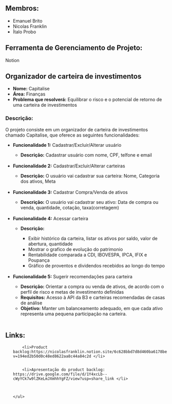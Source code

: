 <h2>Membros:</h2>
	<ul>
		<li>Emanuel Brito</li>
		<li>Nicolas Franklin</li>
		<li>Ítalo Probo</li>
	</ul>
<h2>Ferramenta de Gerenciamento de Projeto:</h2>
<p>Notion</p>

<h2>Organizador de carteira de investimentos</h2>
<ul>
	<li><b>Nome:</b> Capitalise</li>
	<li><b>Área:</b> Finanças</li>
	<li><b>Problema que resolverá:</b> Equilibrar o risco e o potencial de retorno de uma carteira de investimentos</li>
</ul>
<h3>Descrição:</h3>
<p>O projeto consiste em um organizador de carteira de investimentos chamado Capitalise, que oferece as seguintes funcionalidades:</p>
<ul>
	<li><b>Funcionalidade 1:</b> Cadastrar/Excluir/Alterar usuário</li>
	<ul>
		<li><b>Descrição:</b> Cadastrar usuário com nome, CPF, telfone e email</li>
	</ul>
		<br>
	<li><b>Funcionalidade 2:</b> Cadastrar/Excluir/Alterar carteiras</li>
	<ul>
		<li><b>Descrição:</b> O usuário vai cadastrar sua carteira: Nome, Categoria dos ativos, Meta</li>
	</ul>
		<br>
	<li><b>Funcionalidade 3:</b> Cadastrar Compra/Venda de ativos</li>
	<ul>
		<li><b>Descrição:</b> O usuário vai cadastrar seu ativo: Data de compra ou venda, quantidade, cotação, taxa(corretagem)</li>
	</ul>
		<br>
	<li><b>Funcionalidade 4:</b> Acessar carteira</li>
	<ul>
		<li><b>Descrição:</b></li> 
	<ul>
		<li>Exibir histórico da carteira, listar os ativos por saldo, valor de abertura, quantidade</li>
		<li>Mostrar o grafico de evolução do patrimonio</li>
		<li>Rentabilidade comparada a CDI, IBOVESPA, IPCA, IFIX e Poupança</li>
		<li>Gráfico de proventos e dividendos recebidos ao longo do tempo</li>
	</ul>
	</ul>
		<br>
	<li><b>Funcionalidade 5:</b> Sugerir recomendações para carteira</li>
	<ul>
		<li><b>Descrição:</b> Orientar a compra ou venda de ativos, de acordo com o perfil de risco e metas de investimento definidas</li>
		<li><b>Requisitos:</b> Acesso à API da B3 e carteiras recomendadas de casas de análise</li>
		<li><b>Objetivo:</b> Manter um balanceamento adequado, em que cada ativo representa uma pequena participação na carteira.</li>
	</ul>
		<br>
</ul>
<h2>Links:</h2>
       <ul>

		<li>Product backlog:https://nicolasfranklin.notion.site/6c628bbd7d8d460ba6178beb9e07da41?v=194ed2b50d0c48ed8622aa8c44a84c2d </li>


		<li>Apresentação do product backlog: https://drive.google.com/file/d/1Y4xcLb--cWyYCk7w9lZKeLmJXmhhYgFZ/view?usp=share_link </li>



	</ul>
